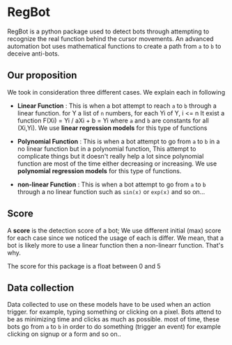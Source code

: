 # RegBot

RegBot is a python package used to detect bots through attempting to recognize the real function behind the cursor movements. An advanced automation bot uses mathematical functions to create a path from `a` to `b` to deceive anti-bots.

## Our proposition

We took in consideration three different cases. We explain each in following

- **Linear Function** : This is when a bot attempt to reach `a` to `b` through a linear function. for Y a list of `n` numbers, for each Yi of Y, i <= n It exist a function F(Xi) = Yi / aXi + b = Yi where `a` and `b` are constants for all (Xi,Yi). We use **linear regression models** for this type of functions

- **Polynomial Function** : This is when a bot attempt to go from `a` to `b` in a no linear function but in a polynomial function, This attempt to complicate things but it doesn't really help a lot since polynomial function are most of the time either decreasing or increasing. We use **polynomial regression models** for this type of functions.

- **non-linear Function** : This is when a bot attempt to go from `a` to `b` through a no linear function such as `sin(x)` or `exp(x)` and so on...

## Score

A **score** is the detection score of a bot; We use different initial (max) score for each case since we noticed the usage of each is differ. We mean, that a bot is likely more to use a linear function then a non-linearr function. That's why. 

The score for this package is a float between 0 and 5


## Data collection

Data collected to use on these models have to be used when an action trigger. for example, typing something or clicking on a pixel. Bots attend to be as minimizing time and clicks as much as possible. most of time, these bots go from `a` to `b` in order to do something (trigger an event) for example clicking on signup or a form and so on..

